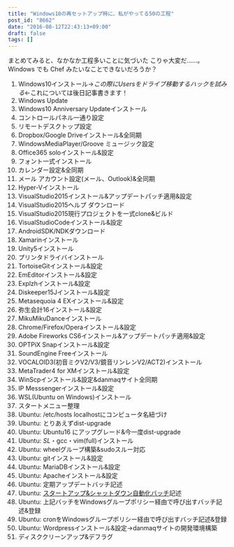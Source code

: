 ```yaml
---
title: "Windows10の再セットアップ時に、私がやってる50の工程"
post_id: "8662"
date: "2016-08-12T22:43:13+09:00"
draft: false
tags: []
---
```



まとめてみると、なかなか工程多いことに気づいた こりゃ大変だ……。Windows でも Chef みたいなことできないだろうか？

  1. Windows10インストール→_この際にUsersをドライブ移動するハックを試みる_←これについては後日記事書きます！
  2. Windows Update
  3. Windows10 Anniversary Updateインストール
  4. コントロールパネル一通り設定
  5. リモートデスクトップ設定
  6. Dropbox/Google Driveインストール&全同期
  7. WindowsMediaPlayer/Groove ミュージック設定
  8. Office365 soloインストール&設定
  9. フォント一式インストール
  10. カレンダー設定&全同期
  11. メール アカウント設定(メール、Outlook)&全同期
  12. Hyper-Vインストール
  13. VisualStudio2015インストール&アップデートパッチ適用&設定
  14. VisualStudio2015ヘルプ ダウンロード
  15. VisualStudio2015現行プロジェクトを一式clone&ビルド
  16. VisualStudioCodeインストール&設定
  17. AndroidSDK/NDKダウンロード
  18. Xamarinインストール
  19. Unity5インストール
  20. プリンタドライバインストール
  21. TortoiseGitインストール&設定
  22. EmEditorインストール&設定
  23. Explzhインストール&設定
  24. Diskeeper15Jインストール&設定
  25. Metasequoia 4 EXインストール&設定
  26. 弥生会計16インストール&設定
  27. MikuMikuDanceインストール
  28. Chrome/Firefox/Operaインストール&設定
  29. Adobe Fireworks CS6インストール&アップデートパッチ適用&設定
  30. OPTPiX Snapインストール&設定
  31. SoundEngine Freeインストール
  32. VOCALOID3(初音ミクV2/V3/鏡音リンレンV2/ACT2)インストール
  33. MetaTrader4 for XMインストール&設定
  34. WinScpインストール&設定&danmaqサイト全同期
  35. IP Messsengerインストール&設定
  36. WSL(Ubuntu on Windows)インストール
  37. スタートメニュー整理
  38. Ubuntu: /etc/hosts localhostにコンピュータ名紐づけ
  39. Ubuntu: とりあえずdist-upgrade
  40. Ubuntu: Ubuntu16 にアップグレード&今一度dist-upgrade
  41. Ubuntu: _SL_・gcc・vim(full)インストール
  42. Ubuntu: wheelグループ構築&sudoスルー対応
  43. Ubuntu: gitインストール&設定
  44. Ubuntu: MariaDBインストール&設定
  45. Ubuntu: Apacheインストール&設定
  46. Ubuntu: 定期アップデートバッチ記述
  47. Ubuntu: [スタートアップ&シャットダウン自動化バッチ](https://gist.github.com/danmaq/8825128e199c787b46ca61e4786447a8)記述
  48. Ubuntu: 上記バッチをWindowsグループポリシー経由で呼び出すバッチ記述&登録
  49. Ubuntu: cronをWindowsグループポリシー経由で呼び出すバッチ記述&登録
  50. Ubuntu: Wordpressインストール&設定→danmaqサイトの開発環境構築
  51. ディスククリーンアップ&デフラグ
